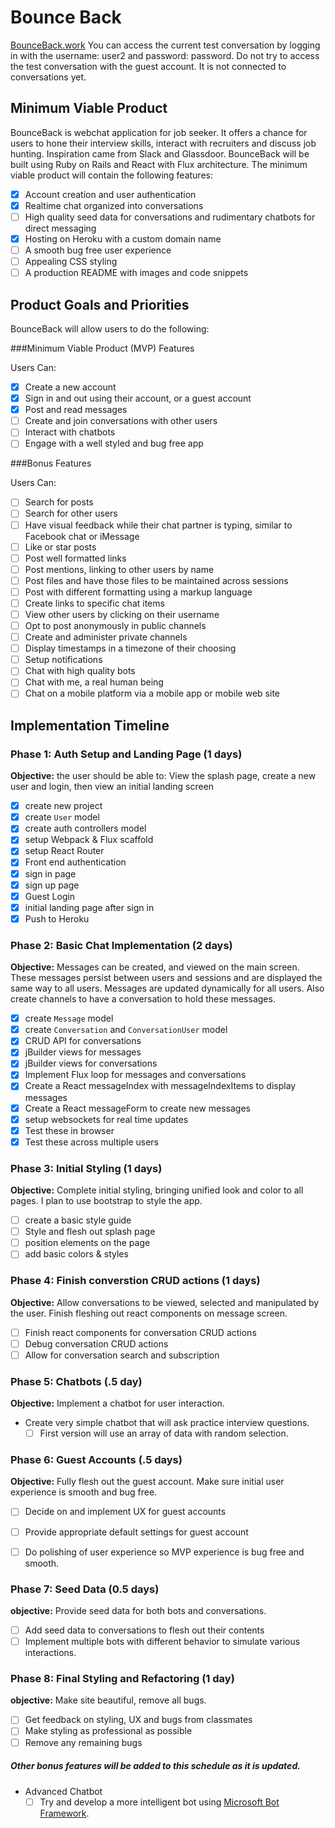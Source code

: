 # Bounce Back

[BounceBack.work][heroku] You can access the current test conversation by logging in with the username: user2 and password: password. Do not try to access the test conversation with the guest account. It is not connected to conversations yet.

[heroku]: http://bounceback.work/

## Minimum Viable Product

BounceBack is webchat application for job seeker. It offers a chance for users to hone their interview skills, interact with recruiters and discuss job hunting. Inspiration came from Slack and Glassdoor. BounceBack will be built using Ruby on Rails and React with Flux architecture. The minimum viable product will contain the following features:

- [x] Account creation and user authentication
- [x] Realtime chat organized into conversations
- [ ] High quality seed data for conversations and rudimentary chatbots for direct messaging
- [x] Hosting on Heroku with a custom domain name
- [ ] A smooth bug free user experience
- [ ] Appealing CSS styling
- [ ] A production README with images and code snippets

## Product Goals and Priorities

BounceBack will allow users to do the following:

<!-- This is a Markdown checklist. Use it to keep track of your
progress. Put an x between the brackets for a checkmark: [x] -->

###Minimum Viable Product (MVP) Features

Users Can:

- [x] Create a new account
- [x] Sign in and out using their account, or a guest account
- [x] Post and read messages
- [ ] Create and join conversations with other users
- [ ] Interact with chatbots
- [ ] Engage with a well styled and bug free app

###Bonus Features

Users Can:

- [ ] Search for posts
- [ ] Search for other users
- [ ] Have visual feedback while their chat partner is typing, similar to Facebook chat or iMessage
- [ ] Like or star posts
- [ ] Post well formatted links
- [ ] Post mentions, linking to other users by name
- [ ] Post files and have those files to be maintained across sessions
- [ ] Post with different formatting using a markup language
- [ ] Create links to specific chat items
- [ ] View other users by clicking on their username
- [ ] Opt to post anonymously in public channels
- [ ] Create and administer private channels
- [ ] Display timestamps in a timezone of their choosing
- [ ] Setup notifications
- [ ] Chat with high quality bots
- [ ] Chat with me, a real human being
- [ ] Chat on a mobile platform via a mobile app or mobile web site

<!-- ## Design Docs
* [View Wireframes][views]
* [React Components][components]
* [Flux Cycles][flux-cycles]
* [API endpoints][api-endpoints]
* [DB schema][schema]

[views]: ./docs/views.md
[components]: ./docs/components.md
[flux-cycles]: ./docs/flux-cycles.md
[api-endpoints]: ./docs/api-endpoints.md
[schema]: ./docs/schema.md -->

## Implementation Timeline

### Phase 1: Auth Setup and Landing Page (1 days)

**Objective:** the user should be able to: View the splash page, create a new user and login, then view an initial landing screen

- [x] create new project
- [x] create `User` model
- [x] create auth controllers model
- [x] setup Webpack & Flux scaffold
- [x] setup React Router
- [x] Front end authentication
- [x] sign in page
- [x] sign up page
- [x] Guest Login
- [x] initial landing page after sign in
- [x] Push to Heroku

### Phase 2: Basic Chat Implementation (2 days)

**Objective:** Messages can be created, and viewed on the main screen. These messages persist between users and sessions and are displayed the same way to all users. Messages are updated dynamically for all users. Also create channels to have a conversation to hold these messages.

- [x] create `Message` model
- [x] create `Conversation` and `ConversationUser` model
- [x] CRUD API for conversations
- [x] jBuilder views for messages
- [x] jBuilder views for conversations
- [x] Implement Flux loop for messages and conversations
- [x] Create a React messageIndex with messageIndexItems to display messages
- [x] Create a React messageForm to create new messages
- [x] setup websockets for real time updates
- [x] Test these in browser
- [x] Test these across multiple users

### Phase 3: Initial Styling (1 days)

**Objective:** Complete initial styling, bringing unified look and color to all pages. I plan to use bootstrap to style the app.

- [ ] create a basic style guide
- [ ] Style and flesh out splash page
- [ ] position elements on the page
- [ ] add basic colors & styles

### Phase 4: Finish converstion CRUD actions (1 days)

**Objective:** Allow conversations to be viewed, selected and manipulated by the user. Finish fleshing out react components on message screen.

- [ ] Finish react components for conversation CRUD actions
- [ ] Debug conversation CRUD actions
- [ ] Allow for conversation search and subscription

### Phase 5: Chatbots (.5 day)

**Objective:** Implement a chatbot for user interaction.

- Create very simple chatbot that will ask practice interview questions.
  - [ ] First version will use an array of data with random selection.

### Phase 6: Guest Accounts (.5 days)

**Objective:** Fully flesh out the guest account. Make sure initial user experience is smooth and bug free.

- [ ] Decide on and implement UX for guest accounts
- [ ] Provide appropriate default settings for guest account
- [ ] Do polishing of user experience so MVP experience is bug free and smooth.


### Phase 7: Seed Data (0.5 days)

**objective:** Provide seed data for both bots and conversations.

- [ ] Add seed data to conversations to flesh out their contents
- [ ] Implement multiple bots with different behavior to simulate various interactions.

<!-- ### Phase 8: User Search (.5 day)

**objective:** Implement user search for direct messaging

- [ ] Add Flux loop for user search by username
- [ ] Add search bar React component
- [ ] Allow users to create new direct messages using user search. -->
### Phase 8: Final Styling and Refactoring (1 day)

**objective:** Make site beautiful, remove all bugs.

- [ ] Get feedback on styling, UX and bugs from classmates
- [ ] Make styling as professional as possible
- [ ] Remove any remaining bugs

##### Other bonus features will be added to this schedule as it is updated.

- Advanced Chatbot
  - [ ] Try and develop a more intelligent bot using [Microsoft Bot Framework](https://dev.botframework.com/).

<!-- User Accounts
MVP
  Anonymous Accounts
    Anonynimity only in channels and with bots, not in direct messaging
  Different Classes of accounts,
    job seeker,
    recruiter,
    anon,
    career coach
    Admins
    Demo
  Persistent login

Chat
  Text Messages can be posted
  They appear in order
  The history is maintained
  This Happens in real time

Channels - multiperson chats
  behave more like 1/2 chat, 1/2 message board
  All of the behavior above but multiperson
  Public v. Private
  Admins can admit and remove members
  Users can join and leave

Direct Message - 2 person chats
  peristent conversations,
  can be reordering and controled with gui (persistent even if removed)
  User search to set up chats with indviduals
  link from user's post to direct chat with them
  General search looks pretty cool
  Visually edit Channels
  Users can block other users they don't like

Account customization
  Profile Pic
  Username
  Real Name
  Email
  local time???

[ ] User account page
[ ] View and customize their account settings

  Chat Bots
    interview questions
    Technical and Behavioral
      Old school RPG interactions
    See: http://practiceyourvcpitch.com/

    Walkthrough for showing off

Splash Page

Bonus


Archive Search
User Searching

File upload
Liking/ Starring posts
Posting links
User Mentions
Markup/code????

Linking to chat items
Click on user name to get link to profile and direct message and files

Anon mode option for posting in public

Time zone support????
Notifications????

Hook up to my phone
iPhone app

Make sure to reset seed Data!!!
-->

<!-- [phase-one]: ./docs/phases/phase1.md
[phase-two]: ./docs/phases/phase2.md
[phase-three]: ./docs/phases/phase3.md
[phase-four]: ./docs/phases/phase4.md
[phase-five]: ./docs/phases/phase5.md -->


<!-- Notes:
          Enforcing one account per email,
          Add account recovery if time.

          Library auth?
          Allow to login with username or email

          Inclusion constraint on user_type

          use browser history?
          double confirm password
          add multiple admins for a conversation

          Make sure to show a user that they are logged in and their credentials in upper left corner of the screen.

          Persistent Login

          multi-tab conversations, make delete tabs


          Style Everything
          Favicon
          Go back and fully read and embrace google material design

          This weekend pay Technical debt on front end auth
            local storage
            better mixin
            fix the errors loggin in and out from child components
            Figure out the default conversation UX

          Also pay technical debt on Conversation creation and editing
            Create conversations
            Edit conversations
            Delete conversations
            Add users
            Subscribe and unsubscribe
            Search for users and conversations
              Fuzzy search?
          -->
